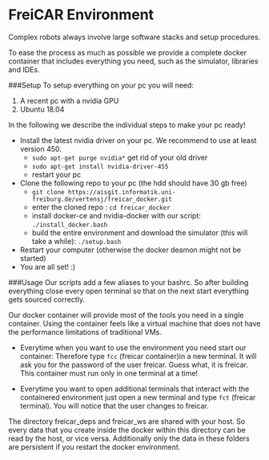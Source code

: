 # FreiCAR Environment

Complex robots always involve large software stacks and setup procedures. 

To ease the process as much as possible we provide a complete docker container that includes everything you need, such as the simulator, libraries and IDEs.

###Setup
To setup everything on your pc you will need:
1. A recent pc with a nvidia GPU
2. Ubuntu 18.04

In the following we describe the individual steps to make your pc ready!

- Install the latest nvidia driver on your pc. We recommend to use at least version 450.
  - `sudo apt-get purge nvidia*` get rid of your old driver
  - `sudo apt-get install nvidia-driver-455`
  - restart your pc
- Clone the following repo to your pc (the hdd should have 30 gb free)
  - `git clone https://aisgit.informatik.uni-freiburg.de/vertensj/freicar_docker.git`
  - enter the cloned repo : `cd freicar_docker`
  - install docker-ce and nvidia-docker with our script: `./install_docker.bash`
  - build the entire environment and download the simulator (this will take a while): `./setup.bash`
- Restart your computer (otherwise the docker deamon might not be started)
- You are all set! :) 

###Usage
Our scripts add a few aliases to your bashrc. So after building everything close every open terminal so that on the next start everything gets sourced correctly.

Our docker container will provide most of the tools you need in a single container.
Using the container feels like a virtual machine that does not have the performance limitations of traditional VMs.

* Everytime when you want to use the environment you need start our container:
Therefore type `fcc` (freicar container)in a new terminal. It will ask you for the password of the user freicar. Guess what, it is freicar. This container must run only in one terminal at a time!

* Everytime you want to open additional terminals that interact with the containered environment just open a new terminal and type `fct` (freicar terminal). You will notice that the user changes to freicar.

The directory freicar_deps and freicar_ws are shared with your host. So every data that you create inside the docker within this directory can be read by the host, or vice versa. Additionally only the data in these folders are persistent if you restart the docker environment. 



